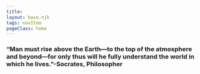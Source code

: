 ```yaml
---
title: 
layout: base.njk
tags: navItem
pageClass: home
---
```


<section class="grid1">
<div class="layer">
<h3>“Man must rise above the Earth—to the top of the atmosphere and beyond—for only thus will he fully understand the world in which he lives.”-Socrates, Philosopher </h3>
</section>




